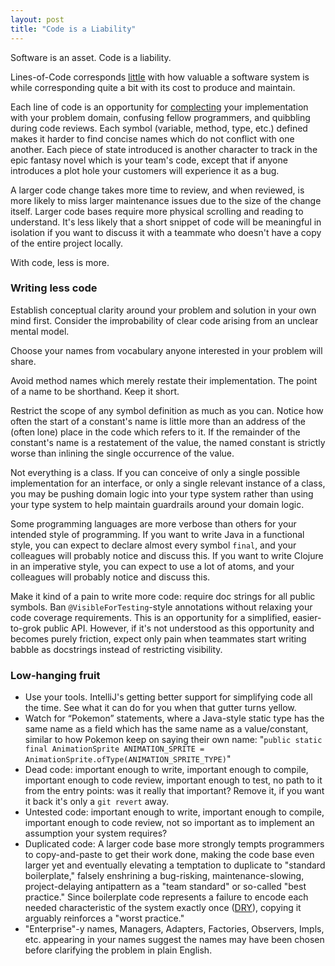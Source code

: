 ```yaml
---
layout: post
title: "Code is a Liability"
---
```

Software is an asset. Code is a liability.
 
Lines-of-Code corresponds [little](https://github.com/EnterpriseQualityCoding/FizzBuzzEnterpriseEdition/tree/uinverse/src/main/java/com/seriouscompany/business/java/fizzbuzz/packagenamingpackage) with how valuable a software system is while corresponding quite a bit with its cost to produce and maintain.

Each line of code is an opportunity for [complecting](https://www.youtube.com/watch?v=SxdOUGdseq4&t=1894s) your implementation with your problem domain, confusing fellow programmers, and quibbling during code reviews. Each symbol (variable, method, type, etc.) defined makes it harder to find concise names which do not conflict with one another. Each piece of state introduced is another character to track in the epic fantasy novel which is your team's code, except that if anyone introduces a plot hole your customers will experience it as a bug.

A larger code change takes more time to review, and when reviewed, is more likely to miss larger maintenance issues due to the size of the change itself. Larger code bases require more physical scrolling and reading to understand. It's less likely that a short snippet of code will be meaningful in isolation if you want to discuss it with a teammate who doesn't have a copy of the entire project locally.

With code, less is more.

### Writing less code

Establish conceptual clarity around your problem and solution in your own mind first. Consider the improbability of clear code arising from an unclear mental model.

Choose your names from vocabulary anyone interested in your problem will share.

Avoid method names which merely restate their implementation. The point of a name to be shorthand. Keep it short.

Restrict the scope of any symbol definition as much as you can. Notice how often the start of a constant's name is little more than an address of the (often lone) place in the code which refers to it. If the remainder of the constant's name is a restatement of the value, the named constant is strictly worse than inlining the single occurrence of the value.

Not everything is a class. If you can conceive of only a single possible implementation for an interface, or only a single relevant instance of a class, you may be pushing domain logic into your type system rather than using your type system to help maintain guardrails around your domain logic.

Some programming languages are more verbose than others for your intended style of programming. If you want to write Java in a functional style, you can expect to declare almost every symbol `final`, and your colleagues will probably notice and discuss this. If you want to write Clojure in an imperative style, you can expect to use a lot of atoms, and your colleagues will probably notice and discuss this.

Make it kind of a pain to write more code: require doc strings for all public symbols. Ban `@VisibleForTesting`-style annotations without relaxing your code coverage requirements. This is an opportunity for a simplified, easier-to-grok public API. However, if it's not understood as this opportunity and becomes purely friction, expect only pain when teammates start writing babble as docstrings instead of restricting visibility.

### Low-hanging fruit

* Use your tools. IntelliJ's getting better support for simplifying code all the time. See what it can do for you when that gutter turns yellow.
* Watch for “Pokemon” statements, where a Java-style static type has the same name as a field which has the same name as a value/constant, similar to how Pokemon keep on saying their own name: "`public static final AnimationSprite ANIMATION_SPRITE = AnimationSprite.ofType(ANIMATION_SPRITE_TYPE)`"
* Dead code: important enough to write, important enough to compile, important enough to code review, important enough to test, no path to it from the entry points: was it really that important? Remove it, if you want it back it's only a `git revert` away.
* Untested code: important enough to write, important enough to compile, important enough to code review, not so important as to implement an assumption your system requires?
* Duplicated code: A larger code base more strongly tempts programmers to copy-and-paste to get their work done, making the code base even larger yet and eventually elevating a temptation to duplicate to "standard boilerplate," falsely enshrining a bug-risking, maintenance-slowing, project-delaying antipattern as a "team standard" or so-called "best practice." Since boilerplate code represents a failure to encode each needed characteristic of the system exactly once ([DRY](http://wiki.c2.com/?DontRepeatYourself)), copying it arguably reinforces a "worst practice."
* "Enterprise"-y names, Managers, Adapters, Factories, Observers, Impls, etc. appearing in your names suggest the names may have been chosen before clarifying the problem in plain English.
 
